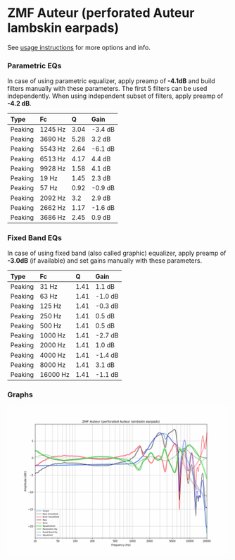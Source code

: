 # ZMF Auteur (perforated Auteur lambskin earpads)
See [usage instructions](https://github.com/jaakkopasanen/AutoEq#usage) for more options and info.

### Parametric EQs
In case of using parametric equalizer, apply preamp of **-4.1dB** and build filters manually
with these parameters. The first 5 filters can be used independently.
When using independent subset of filters, apply preamp of **-4.2 dB**.

| Type    | Fc      |    Q | Gain    |
|:--------|:--------|:-----|:--------|
| Peaking | 1245 Hz | 3.04 | -3.4 dB |
| Peaking | 3690 Hz | 5.28 | 3.2 dB  |
| Peaking | 5543 Hz | 2.64 | -6.1 dB |
| Peaking | 6513 Hz | 4.17 | 4.4 dB  |
| Peaking | 9928 Hz | 1.58 | 4.1 dB  |
| Peaking | 19 Hz   | 1.45 | 2.3 dB  |
| Peaking | 57 Hz   | 0.92 | -0.9 dB |
| Peaking | 2092 Hz | 3.2  | 2.9 dB  |
| Peaking | 2662 Hz | 1.17 | -1.6 dB |
| Peaking | 3686 Hz | 2.45 | 0.9 dB  |

### Fixed Band EQs
In case of using fixed band (also called graphic) equalizer, apply preamp of **-3.0dB**
(if available) and set gains manually with these parameters.

| Type    | Fc       |    Q | Gain    |
|:--------|:---------|:-----|:--------|
| Peaking | 31 Hz    | 1.41 | 1.1 dB  |
| Peaking | 63 Hz    | 1.41 | -1.0 dB |
| Peaking | 125 Hz   | 1.41 | -0.3 dB |
| Peaking | 250 Hz   | 1.41 | 0.5 dB  |
| Peaking | 500 Hz   | 1.41 | 0.5 dB  |
| Peaking | 1000 Hz  | 1.41 | -2.7 dB |
| Peaking | 2000 Hz  | 1.41 | 1.0 dB  |
| Peaking | 4000 Hz  | 1.41 | -1.4 dB |
| Peaking | 8000 Hz  | 1.41 | 3.1 dB  |
| Peaking | 16000 Hz | 1.41 | -1.1 dB |

### Graphs
![](./ZMF%20Auteur%20(perforated%20Auteur%20lambskin%20earpads).png)